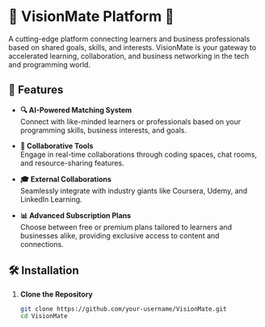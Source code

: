 # 🌟 VisionMate Platform 🌟

A cutting-edge platform connecting learners and business professionals based on shared goals, skills, and interests. VisionMate is your gateway to accelerated learning, collaboration, and business networking in the tech and programming world.

## 🚀 Features

- **🔍 AI-Powered Matching System**  
  Connect with like-minded learners or professionals based on your programming skills, business interests, and goals.

- **🤝 Collaborative Tools**  
  Engage in real-time collaborations through coding spaces, chat rooms, and resource-sharing features.

- **🎓 External Collaborations**  
  Seamlessly integrate with industry giants like Coursera, Udemy, and LinkedIn Learning.

- **📊 Advanced Subscription Plans**  
  Choose between free or premium plans tailored to learners and businesses alike, providing exclusive access to content and connections.

## 🛠️ Installation

1. **Clone the Repository**  
   ```bash
   git clone https://github.com/your-username/VisionMate.git
   cd VisionMate
